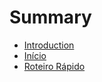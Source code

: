 # Summary

* [Introduction](README.md)
* [Início](inicio.md)
* [Roteiro Rápido](roteiro_rapido.md)

